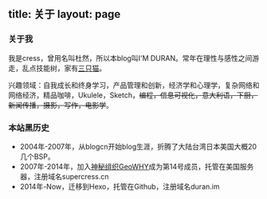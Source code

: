 title: 关于
layout: page
---
### 关于我

我是cress，曾用名叫杜然，所以本blog叫I'M DURAN。常年在理性与感性之间游走，乱点技能树，家有[三只猫](https://www.instagram.com/p/BK0Tm-ZgWya/?taken-by=kuresu)。

兴趣领域：自我成长和终身学习，产品管理和创新，经济学和心理学，复杂网络和网络经济，精品咖啡，Ukulele，Sketch，~~编程，信息可视化，意大利语，下厨，新闻传播，摄影，写作，电影学~~。

### 本站黑历史

- 2004年-2007年，从blogcn开始blog生涯，折腾了大陆台湾日本美国大概20几个BSP。
- 2007年-2014年，加入[神秘组织GeoWHY](https://site.douban.com/geowhy/room/13493/)成为第14号成员，托管在美国服务器，注册域名supercress.cn
- 2014年-Now，迁移到Hexo，托管在Github，注册域名duran.im